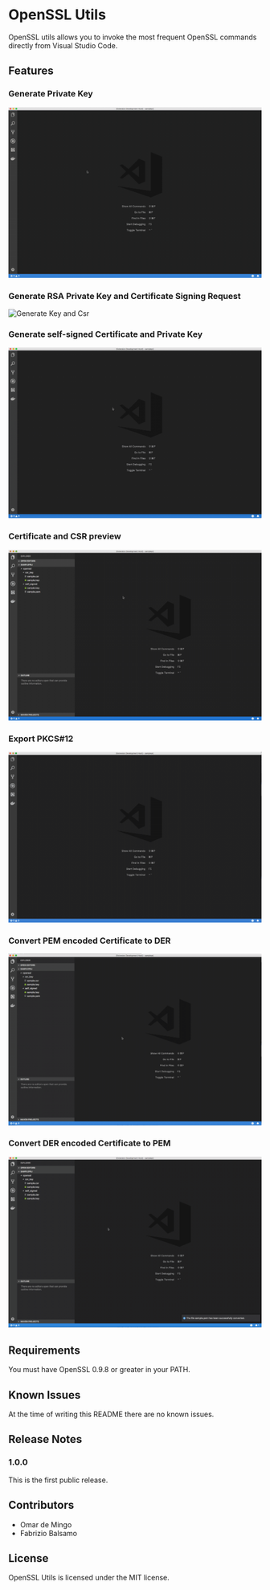# OpenSSL Utils

OpenSSL utils allows you to invoke the most frequent OpenSSL commands directly from Visual Studio Code.

## Features

### Generate Private Key


![Generate Key and Csr](images/privkey.gif)


### Generate RSA Private Key and Certificate Signing Request 


![Generate Key and Csr](images/keycsr.gif)

### Generate self-signed Certificate and Private Key


![Generate Self-signed](images/selfsigned.gif)


### Certificate and CSR preview

![Preview](images/preview.gif)

### Export PKCS#12


![P12](images/p12.gif)


### Convert PEM encoded Certificate to DER
![PEM2DER](images/pem2der.gif)

### Convert DER encoded Certificate to PEM
![DER2PEM](images/der2pem.gif)


## Requirements

You must have OpenSSL 0.9.8 or greater in your PATH.


## Known Issues

At the time of writing this README there are no known issues.

## Release Notes

### 1.0.0

This is the first public release.


## Contributors

* Omar de Mingo
* Fabrizio Balsamo

## License

OpenSSL Utils is licensed under the MIT license.
